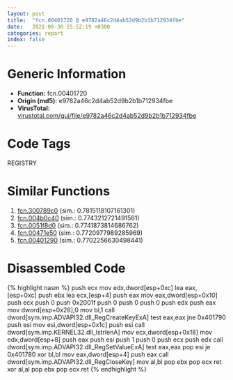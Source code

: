 ```yaml
---
layout: post
title:  "fcn.00401720 @ e9782a46c2d4ab52d9b2b1b712934fbe"
date:   2021-08-30 15:52:19 +0300
categories: report
index: false
---
```


# Generic Information
- **Function:** fcn.00401720
- **Origin (md5):** e9782a46c2d4ab52d9b2b1b712934fbe
- **VirusTotal:** [virustotal.com/gui/file/e9782a46c2d4ab52d9b2b1b712934fbe][virustotal_ref]

# Code Tags
<span class="tag" id="REGISTRY">REGISTRY</span>


# Similar Functions

1. [fcn.300789c0][similar_1_ref] (sim.: 0.7815118107161301)
2. [fcn.004b0c40][similar_2_ref] (sim.: 0.7743212721491561)
3. [fcn.0051f8d0][similar_3_ref] (sim.: 0.7741873814686762)
4. [fcn.00471e50][similar_4_ref] (sim.: 0.7720977989285969)
5. [fcn.00401290][similar_5_ref] (sim.: 0.7702256630498441)


# Disassembled Code

{% highlight nasm %}
push ecx
mov edx,dword[esp+0xc]
lea eax,[esp+0xc]
push ebx
lea ecx,[esp+4]
push eax
mov eax,dword[esp+0x10]
push ecx
push 0
push 0x2001f
push 0
push 0
push 0
push edx
push eax
mov dword[esp+0x28],0
mov bl,1
call dword[sym.imp.ADVAPI32.dll_RegCreateKeyExA]
test eax,eax
jne 0x401790
push esi
mov esi,dword[esp+0x1c]
push esi
call dword[sym.imp.KERNEL32.dll_lstrlenA]
mov ecx,dword[esp+0x18]
mov edx,dword[esp+8]
push eax
push esi
push 1
push 0
push ecx
push edx
call dword[sym.imp.ADVAPI32.dll_RegSetValueExA]
test eax,eax
pop esi
je 0x401780
xor bl,bl
mov eax,dword[esp+4]
push eax
call dword[sym.imp.ADVAPI32.dll_RegCloseKey]
mov al,bl
pop ebx
pop ecx
ret 
xor al,al
pop ebx
pop ecx
ret 
{% endhighlight %}


[similar_1_ref]: /report/fcn.300789c0@0a3653d3e8fb1320d70b4e1441359302
[similar_2_ref]: /report/fcn.004b0c40@1160595edb203a63cb2ca3ce2ff04f47
[similar_3_ref]: /report/fcn.0051f8d0@17d73cbafe6dd96dd6f2291fab06fbb5
[similar_4_ref]: /report/fcn.00471e50@289859175c221b107317af7727d26c17
[similar_5_ref]: /report/fcn.00401290@e9782a46c2d4ab52d9b2b1b712934fbe
[virustotal_ref]: https://www.virustotal.com/gui/file/e9782a46c2d4ab52d9b2b1b712934fbe